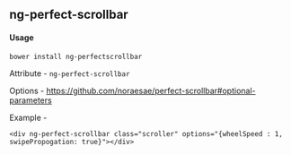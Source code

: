 ## ng-perfect-scrollbar

#### Usage

```
bower install ng-perfectscrollbar
```

Attribute - `ng-perfect-scrollbar`

Options - https://github.com/noraesae/perfect-scrollbar#optional-parameters

Example -

```
<div ng-perfect-scrollbar class="scroller" options="{wheelSpeed : 1, swipePropogation: true}"></div>
```
